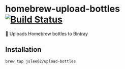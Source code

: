 # homebrew-upload-bottles [![Build Status](https://travis-ci.org/jslee02/homebrew-upload-bottles.svg?branch=master)](https://travis-ci.org/jslee02/homebrew-upload-bottles)
:beer: Uploads Homebrew bottles to Bintray

## Installation ##
```
brew tap jslee02/upload-bottles
```
